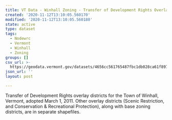 ```yaml
---
title: VT Data - Winhall Zoning - Transfer of Development Rights Overlay District
created: '2020-11-12T13:10:05.560170'
modified: '2020-11-12T13:10:05.560180'
state: active
type: dataset
tags:
  - Nodewrc
  - Vermont
  - Winhall
  - Zoning
groups: []
csv_url: >-
  https://geodata.vermont.gov/datasets/4656cc561765487fbc1db028ca61f897_0.csv?outSR=%7B%22latestWkid%22%3A3857%2C%22wkid%22%3A102100%7D
json_url: ''
layout: post

---
```

<div style='text-align:Left;'><div><div><p><span>Transfer of Development Rights overlay districts for the Town of Winhall, Vermont, adopted March 1, 2011. Other overlay districts (Scenic Restriction, and Conservation &amp; Recreational Protection), along with base zoning districts, are in separate shapefiles.</span></p></div></div></div>
